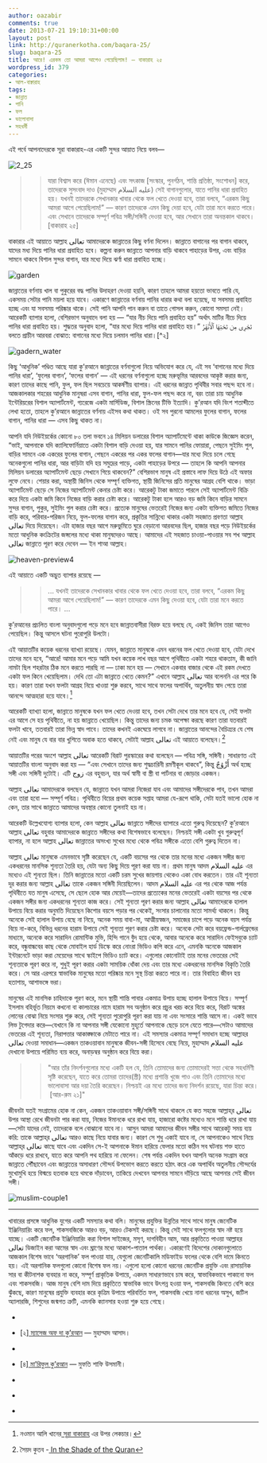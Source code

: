 ```yaml
---
author: oazabir
comments: true
date: 2013-07-21 19:10:31+00:00
layout: post
link: http://quranerkotha.com/baqara-25/
slug: baqara-25
title: আরে! এরকম তো আমরা আগেও পেয়েছিলাম! — বাকারাহ ২৫
wordpress_id: 379
categories:
- আল-বাক্বারাহ
tags:
- জান্নাত
- পানি
- ফল
- ভালোবাসা
- সহধর্মী
---
```


এই পর্বে আপনাদেরকে সূরা বাকারাহ-এর একটি সুন্দর আয়াত নিয়ে বলব—




![2_25](http://quranerkotha.com/wp-content/uploads/2013/07/2_25.png)





<blockquote>

> 
> যারা বিশ্বাস করে (ঈমান এনেছে) এবং সৎকাজ [সংস্কার, পুনর্গঠন, শান্তি প্রতিষ্ঠা, সংশোধন] করে, তাদেরকে সুসংবাদ দাও (মুহাম্মাদ عليه السلام) সেই বাগানগুলোর, যাতে পানির ধারা প্রবাহিত হয়। যখনই তাদেরকে সেখানকার খাবার থেকে ফল খেতে দেওয়া হবে, তারা বলবে, “এরকম কিছু আমরা আগে পেয়েছিলাম!” — কারণ তাদেরকে এমন কিছু দেয়া হবে, যেটা তারা মনে করতে পারে। এবং সেখানে তাদেরকে সম্পূর্ণ পবিত্র সঙ্গী/সঙ্গিনী দেওয়া হবে, আর সেখানে তারা অনন্তকাল থাকবে। [বাকারাহ ২৫]
> 
> 
</blockquote>




বাকারার এই আয়াতে আল্লাহ تعالى আমাদেরকে জান্নাতের কিছু বর্ণনা দিলেন। জান্নাতে বাগানের পর বাগান থাকবে, যাদের মধ্য দিয়ে পানির ধারা প্রবাহিত হবে। কল্পনা করুন জান্নাতে আপনার বাড়ি থাকবে পাহাড়ের উপর, এবং বাড়ির সামনে থাকবে বিশাল সুন্দর বাগান, যার মধ্যে দিয়ে ঝর্ণা ধারা প্রবাহিত হচ্ছে। <!-- more -->




![garden](http://quranerkotha.com/wp-content/uploads/2013/07/garden.jpg)




জান্নাতের বর্ণনায় খাল বা পুকুরের বদ্ধ পানির উদাহরণ দেওয়া হয়নি, কারণ তাহলে আমরা হয়তো ভাবতে পারি যে, একসময় সেটার পানি ময়লা হয়ে যাবে। একারণে জান্নাতের বর্ণনায় পানির ধারার কথা বলা হয়েছে, যা সবসময় প্রবাহিত হচ্ছে এবং যা সবসময় পরিষ্কার থাকে। সেই পানি আপনি পান করুন বা তাতে গোসল করুন, কোনো সমস্যা নেই। আরেকটি ব্যাপার হলো, বেশিরভাগ অনুবাদে বলা হয় — “যার নীচ দিয়ে পানি প্রবাহিত হয়” অর্থাৎ মাটির নীচে দিয়ে পানির ধারা প্রবাহিত হয়। শুদ্ধতর অনুবাদ হলো, “যার মধ্যে দিয়ে পানির ধারা প্রবাহিত হয়।” تَجْرِى مِن تَحْتِهَا ٱلْأَنْهَٰرُ বলতে প্রাচীন আরবরা বোঝাত: বাগানের মধ্যে দিয়ে চলমান পানির ধারা।[^২]
[^৩]: মাটির নিচ দিয়ে পানির ধারা প্রবাহিত হলে তো আমাদের কোনো লাভ নেই, কারণ আমরা পানির ধারা মতো একটি প্রশান্তিকর দৃশ্য দেখতে পাবে না।




![gadern_water](http://quranerkotha.com/wp-content/uploads/2013/07/gadern_water.jpg)




কিছু ‘আধুনিক’ পণ্ডিত আছে যারা কু’রআনে জান্নাতের বর্ণনাগুলো নিয়ে অভিযোগ করে যে, এই সব ‘বাগানের মধ্যে দিয়ে পানির ধারা’, ‘ফুলের বাগান’, ‘ফলের বাগান’ — এই ধরনের বর্ণনাগুলো হচ্ছে মরুভূমির আরবদের আকৃষ্ট করার জন্য, কারণ তাদের কাছে পানি, ফুল, ফল ছিল সবচেয়ে আকর্ষণীয় ব্যাপার। এই ধরনের জান্নাত পৃথিবীর সবার পছন্দ হবে না। আজকালকার শহরের আধুনিক মানুষরা এসব বাগান, পানির ধারা, ফুল-ফল পছন্দ করে না, বরং তারা চায় আধুনিক ইন্টেরিয়রের বিশাল অ্যাপার্টমেন্ট, গ্যরেজে একটা মার্সিডিজ, বিশাল স্ক্রিনের টিভি ইত্যাদি। কু’রআন যদি বিংশ শতাব্দীতে লেখা হতো, তাহলে কু’রআনে জান্নাতের বর্ণনায় এইসব কথা থাকত। ওই সব পুরনো আমলের ফুলের বাগান, ফলের বাগান, পানির ধারা — এসব কিছু থাকত না।




আপনি যদি নিউইয়র্কের কোনো ৮০ তলা ভবনে ১৪ মিলিয়ন ডলারের বিশাল অ্যাপার্টমেন্টে থাকা কাউকে জিজ্ঞেস করেন, “ভাই, আপনাকে যদি ক্যালিফোর্নিয়াতে একটা বিশাল বাড়ি দেওয়া হয়, যার সামনে পানির ফোয়ারা, পেছনে সুইমিং পুল, বাড়ির সামনে এক একরের ফুলের বাগান, পেছনে একরের পর একর ফলের বাগান—যার মধ্যে দিয়ে চলে গেছে অনেকগুলো পানির ধারা, আর বাড়িটা যদি হয় সমুদ্রের পাড়ে, একটা পাহাড়ের উপরে — তাহলে কি আপনি আপনার মিলিয়ন ডলারের অ্যাপার্টমেন্ট ছেড়ে সেখানে গিয়ে থাকবেন?” বেশিরভাগ মানুষ এই প্রস্তাবে লাফ দিয়ে উঠে এই অফার লুফে নেবে। শেয়ার করা, অস্থায়ী জিনিস থেকে সম্পূর্ণ ব্যক্তিগত, স্থায়ী জিনিসের প্রতি মানুষের আগ্রহ বেশি থাকে। ভাড়া অ্যাপার্টমেন্ট ছেড়ে সে নিজের অ্যাপার্টমেন্ট কেনার চেষ্টা করে। আরেকটু টাকা জমাতে পারলে সেই অ্যাপার্টমেন্ট বিক্রি করে দিয়ে একটা জমি কিনে নিজের বাড়ি করার চেষ্টা করে। আরেকটু টাকা হলে আরও বড় জমি কিনে বাড়ির সামনে সুন্দর বাগান, পুকুর, সুইমিং পুল করার চেষ্টা করে। প্রত্যেক মানুষের ভেতরেই নিজের জন্য একটা ব্যক্তিগত জমিতে নিজের বাড়ি করে, পরিবার-পরিজন নিয়ে, ফুল-ফলের বাগান করে, প্রকৃতির সান্নিধ্যে থাকার একটা সহজাত প্রবণতা আল্লাহ تعالى দিয়ে দিয়েছেন। এটা হাজার বছর আগে মরুভুমিতে ঘুরে বেড়ানো আরবদের ছিল, হাজার বছর পড়ে নিউইয়র্কের মতো আধুনিক কংক্রিটের জঙ্গলের মধ্যে থাকা মানুষদেরও আছে। আমাদের এই সহজাত চাওয়া-পাওয়ার সব শখ আল্লাহ تعالى জান্নাতে পূরণ করে দেবেন — ইন শাআ আল্লাহ।




![heaven-preview4](http://quranerkotha.com/wp-content/uploads/2013/07/heaven-preview4.jpg)




এই আয়াতে একটি অদ্ভুত ব্যাপার রয়েছে —





<blockquote>

> 
> ... যখনই তাদেরকে সেখানকার খাবার থেকে ফল খেতে দেওয়া হবে, তারা বলবে, “এরকম কিছু আমরা আগে পেয়েছিলাম!” — কারণ তাদেরকে এমন কিছু দেওয়া হবে, যেটা তারা মনে করতে পারে। ...
> 
> 
</blockquote>




কু’রআনের প্রচলিত বাংলা অনুবাদগুলো পড়ে মনে হবে জান্নাতবাসীরা বিরক্ত হয়ে বলছে যে, একই জিনিস তারা আগেও পেয়েছিল। কিন্তু আসলে ঘটনা পুরোপুরি উলটো।




এই আয়াতটির কয়েক ধরনের ব্যাখ্যা রয়েছে। যেমন, জান্নাতে মানুষকে এমন ধরনের ফল খেতে দেওয়া হবে, যেটা দেখে তাদের মনে হবে, “আরে! আমার মনে পড়ে আমি যখন কয়েক লাখ বছর আগে পৃথিবীতে একটা শহরে থাকতাম, কী জানি নামটা ছিল শহরটার ঠিক মনে করতে পারছি না — ঢাকা মনে হয় — সেখানে একবার বাজার থেকে এই রকম দেখতে একটা ফল কিনে খেয়েছিলাম। দেখি তো এটা জান্নাতে খেতে কেমন?” এখানে আল্লাহ تعالى আর বলেননি এর পরে কি হয়। কারণ তারা যখন ফলটা আগ্রহ নিয়ে খাওয়া শুরু করবে, সাথে সাথে ফলের অপার্থিব, অতুলনীয় স্বাদ পেয়ে তারা আনন্দে আত্মহারা হয়ে যাবে।[^১]




আরেকটি ব্যাখ্যা হলো, জান্নাতে মানুষকে যখন ফল খেতে দেওয়া হবে, তখন সেটা দেখে তার মনে হবে যে, সেই ফলটা এর আগে সে হয় পৃথিবীতে, না হয় জান্নাতে খেয়েছিল। কিন্তু তাদের জন্য চমক অপেক্ষা করছে কারণ তারা যতবারই ফলটা খাবে, ততবারই তারা ভিন্ন স্বাদ পাবে। তাদের কখনই একঘেয়ে লাগবে না। জান্নাতের আনন্দের বৈচিত্র্যর যে শেষ নেই এবং মানুষ যে বার বার খুশিতে অবাক হতে থাকবে, সেটাই আল্লাহ تعالى এই আয়াতে বলেছেন।[^৬]




আয়াতটির পরের অংশে আল্লাহ تعالى আরেকটি বিরাট পুরস্কারের কথা বলেছেন — পবিত্র সঙ্গি, সঙ্গিনী। সাধারণত এই আয়াতটির বাংলা অনুবাদ করা হয় — “এবং সেখানে তাদের জন্য শুদ্ধচারিনী রমণীকূল থাকবে”, কিন্তু أَزْوَٰجٌ অর্থ হচ্ছে সঙ্গী এবং সঙ্গিনী দুটোই। এটি زوج এর বহুবচন, যার অর্থ স্বামী বা স্ত্রী বা পার্টনার বা জোড়ার একজন।
[^^৫]: আল্লাহ تعالى এখানে শুধু পুরুষদেরকেই পবিত্র সঙ্গিনীর কথা বলেননি, তিনি নারীদেরকেও পবিত্র সঙ্গি দেবার কথা বলেছেন।
[^^২]: আল্লাহ تعالى আমাদেরকে নিশ্চয়তা দিচ্ছেন যে, জান্নাতে আমাদের সঙ্গীরা হবে সম্পূর্ণ পবিত্র। আমাদের মধ্যে কোনো মনোমালিন্য, ক্ষোভ, হতাশা, ঝগড়া কিছুই থাকবে না। সমস্ত খারাপ অনুভুতি এবং চিন্তা আমাদের মন থেকে সরিয়ে ফেলা হবে। আপনারা যারা সম্প্রতি বিয়ে করেছেন, তারা এই অবস্থাটি হয়তো বুঝতে পারবেন। আপনাদের অনেকেরই বিয়ের প্রথম কয়েক সপ্তাহ থাকে স্বপ্নের মতো। আপনার সঙ্গির প্রতিটি কথায় আপনি মুগ্ধ হন, তার গভীর কালো চোখে চোখ রেখে আপনি ভালোবাসার রাজ্যে ডুবে যান, তার হাঁসি দেখে আপনার মনে মৌসুমি বাতাস বয়ে যায়। রাতের বেলা তার নাক ডাকার শব্দ আপনার কাছে বর্ষার ভারি বর্ষণের মতো শোনায়। তার ঘামের গন্ধ আপনার কাছে ফ্রান্সের পারফিউমের মতো আকর্ষণীয় মনে হয়। তারপর এক মাস, দুই মাস যায়— অনেকের জীবনে শুরু হয় কিয়ামাত। এর আগপর্যন্ত আপনার সঙ্গী থাকে আপনার কাছে ‘পবিত্র সঙ্গী।’




আল্লাহ تعالى আমাদেরকে বলছেন যে, জান্নাতে যখন আমরা নিজেরা যাব এবং আমাদের সঙ্গীদেরকে পাব, তখন আমরা এবং তারা হবো — সম্পূর্ণ পবিত্র। পৃথিবীতে বিয়ের প্রথম কয়েক সপ্তাহ আমরা যে-রূপে থাকি, সেটা যতই ভালো হোক না কেন, তার সাথে জান্নাতে আমাদের অবস্থার কোনো তুলনাই হয় না।




আরেকটি উল্লেখযোগ্য ব্যাপার হলো, কেন আল্লাহ تعالى জান্নাতে সঙ্গীদের ব্যাপারে এতো গুরুত্ব দিয়েছেন? কু’রআনে আল্লাহ تعالى বহুবার আমাদেরকে জান্নাতে সঙ্গীদের কথা বিশেষভাবে বলেছেন। নিশ্চয়ই সঙ্গী একটা খুব গুরুত্বপূর্ণ ব্যাপার, না হলে আল্লাহ تعالى জান্নাতের অসংখ্য সুখের মধ্যে থেকে পবিত্র সঙ্গীকে এতো বেশি গুরুত্ব দিতেন না।




আল্লাহ تعالى মানুষকে এমনভাবে সৃষ্টি করেছেন যে, একটি বয়সের পর থেকে তার মনের মধ্যে একজন সঙ্গীর জন্য একধরনের মানসিক শূন্যতা তৈরি হয়, যেটা অন্য কিছু দিয়ে পূরণ করা যায় না। প্রথম মানুষ আদম عليه السلام এর মধ্যেও এই শূন্যতা ছিল। তিনি জান্নাতের মতো একটি চরম সুখের জায়গায় থেকেও একা বোধ করতেন। তার এই শূন্যতা দূর করার জন্য আল্লাহ تعالى তাকে একজন সঙ্গিনী দিয়েছিলেন। আদম عليه السلام এর পর থেকে আজ পর্যন্ত পৃথিবীতে যত মানুষ এসেছে, সে ছেলে হোক আর মেয়েই—তাদের প্রত্যেকের মনের ভেতরেই একটা বয়সের পর থেকে একজন সঙ্গীর জন্য একধরনের শূন্যতা কাজ করে। সেই শূন্যতা পূরণ করার জন্য আল্লাহ تعالى আমাদেরকে হালাল উপায়ে বিয়ে করার অনুমতি দিয়েছেন কিশোর বয়সে পড়ার পর থেকেই, সংসার চালানোর মতো সামর্থ্য থাকলে। কিন্তু অনেকে সেই হালাল উপায় বেছে না নিয়ে, অনেক সময় বাবা-মা, আত্মীয়স্বজন, সমাজের চাপে পড়ে অনেক বয়স পর্যন্ত বিয়ে না-করে, বিভিন্ন ধরনের হারাম উপায়ে সেই শূন্যতা পূরণ করার চেষ্টা করে। অনেকে সেটা করে বয়ফ্রেন্ড-গার্লফ্রেন্ডের মাধ্যমে, অনেকে করে সারাদিন রোমান্টিক মুভি, হিন্দি গানে বুঁদ হয়ে থেকে, আবার অনেকে করে সারাদিন ফেইসবুকে চ্যাট করে, বন্ধুবান্ধবের কাছ থেকে মোবাইল হার্ড ডিস্কে করে নোংরা ভিডিও কপি করে এনে, এমনকি অনেকে আজকাল ইন্টারনেটে ভাড়া করা মেয়েদের সাথে স্কাইপে ভিডিও চ্যাট করে। এগুলোর কোনোটাই তার মনের ভেতরের সেই শূন্যতাকে পূরণ করে না, শুধুই পূরণ করার একটা সাময়িক ধোঁকা দেয় এবং তার মধ্যে একধরনের মানসিক বিকৃতি তৈরি করে। সে আর এরপরে স্বাভাবিক মানুষের মতো পরিষ্কার মনে সুস্থ চিন্তা করতে পারে না। তার বিবাহিত জীবন হয় হতাশায়, আশাভঙ্গে ভরা।




মানুষের এই মানসিক চাহিদাকে পূরণ করে, মনে স্থায়ী শান্তি পাবার একমাত্র উপায় হচ্ছে হালাল উপায়ে বিয়ে। সম্পূর্ণ ইসলাম বহির্ভূত নিয়মে কখনো বা কালচারের নামে হারাম সব অনুষ্ঠান করে প্রচুর খরচ করে বিয়ে করে, বিরাট অঙ্কের লোনের বোঝা নিয়ে সংসার শুরু করে, সেই শূন্যতা পুরোপুরি পূরণ করা যায় না এবং সংসারে শান্তি আসে না। একই ভাবে লিভ টুগেদার করে—যেখানে কি না আপনার সঙ্গী যেকোনো মুহূর্তে আপনাকে ছেড়ে চলে যেতে পারে—সেটাও আমাদের ভেতরের এই শূন্যতা, নিরাপত্তার আকাঙ্ক্ষাকে মেটাতে পারে না। এই সমস্যার একমাত্র সম্পূর্ণ সমাধান হচ্ছে আল্লাহর تعالى দেওয়া সমাধান—একজন তাকওয়াবান মানুষকে জীবন-সঙ্গী হিসেবে বেছে নিয়ে, মুহাম্মাদ عليه السلام দেখানো উপায়ে পরিমিত ব্যয় করে, অনাড়ম্বর অনুষ্ঠান করে বিয়ে করা।





<blockquote>

> 
> "আর তাঁর নিদর্শনগুলোর মধ্যে একটি হল যে, তিনি তোমাদের জন্য তোমাদেরই সত্তা থেকে সহধর্মিণী সৃষ্টি করেছেন, যাতে করে তোমরা তাদের(স্ত্রী) মধ্যে প্রশান্তি খুজে পাও এবং তিনি তোমাদের মধ্যে ভালোবাসা আর দয়া তৈরি করেছেন। নিশ্চয়ই এর মধ্যে তাদের জন্য নিদর্শন রয়েছে, যারা চিন্তা করে।  [আর-রুম ২১]"
> 
> 
</blockquote>


জীবনটা যতই সংগ্রামের হোক না কেন, একজন তাকওয়াবান সঙ্গী/সঙ্গিনী সাথে থাকলে যে কত সহজে আল্লাহ্‌র تعالى উপর আস্থা রেখে জীবনটা পার করা যায়, নিজের ঈমানকে ধরে রাখা যায়, হাজারো কষ্টের মধ্যেও মনে শান্তি ধরে রাখা যায়—সেটা যাদের নেই, তাদেরকে বলে বোঝানো যাবে না। আসুন আমরা আমাদের জীবন সঙ্গীর সাথে আরেকটু সময় ব্যয় করি: তাকে আল্লাহ্‌র تعالى আরও কাছে নিয়ে যাবার জন্য। কারণ সে শুধু একাই যাবে না, সে আপনাকেও সাথে নিয়ে আল্লাহ্‌র تعالى কাছে যাবে এবং একদিন সে-ই আপনাকে ঈমান হারিয়ে ফেলার মতো কঠিন সব ঘটনায় শক্ত হাতে আঁকড়ে ধরে রাখবে, যাতে করে আপনি পথ হারিয়ে না ফেলেন। শেষ পর্যন্ত একদিন যখন আপনি অনেক সংগ্রাম করে জান্নাতে পৌঁছাবেন এবং জান্নাতের অসাধারণ সৌন্দর্য উপভোগ করতে করতে হঠাৎ করে এক অপার্থিব অতুলনীয় সৌন্দর্যের মুখোমুখি হয়ে বিস্ময়ে হতবাক হয়ে থমকে দাঁড়াবেন, তাকিয়ে দেখবেন আপনার সামনে দাঁড়িয়ে আছে আপনার সেই জীবন সঙ্গী।


![muslim-couple1](http://quranerkotha.com/wp-content/uploads/2013/07/muslim-couple1.jpg)




--------------------------

খাবারের প্রসঙ্গে আধুনিক যুগের একটি সমস্যার কথা বলি। মানুষের প্রযুক্তির উন্নতির সাথে সাথে মানুষ জেনেটিক ইঞ্জিনিয়ারিং করে ফল, শাকসবজিকে আরও বড়, আরও টেকসই করছে। কিন্তু সেই সাথে ফলগুলোর স্বাদ নষ্ট হয়ে যাচ্ছে। একটি জেনেটিক ইঞ্জিনিয়ারিং করা বিশাল সাইজের, মসৃণ, দাগবিহীন আম, আর প্রকৃতিতে পাওয়া আল্লাহর تعالى ডিজাইন করা আমের স্বাদ এবং ঘ্রাণের মধ্যে আকাশ-পাতাল পার্থক্য। একারণেই বিদেশের দোকানগুলোতে আজকাল বিশেষ ভাবে ‘অরগানিক’ ফল পাওয়া যায়, যেগুলো জেনেটিকালি মডিফাইড ফলের থেকে বেশি দামে কিনতে হয়। এই অরগানিক ফলগুলো কোনো বিশেষ ফল নয়। এগুলো হলো কোনো ধরনের জেনেটিক প্রযুক্তি এবং রাসায়নিক সার বা কীটনাশক ব্যবহার না করে, সম্পূর্ণ প্রাকৃতিক উপায়ে, একদম সাধারণভাবে চাষ করে, স্বাভাবিকভাবে পাকানো ফল এবং শাকসবজি। আজ মানুষ বেশি দাম দিয়ে প্রকৃতিতে স্বাভাবিক ভাবে উৎপন্ন হওয়া ফল, শাকসবজি কিনতে বেশি করে ঝুঁকছে, কারণ মানুষের প্রযুক্তি ব্যবহার করে কৃত্রিম উপায়ে পরিবর্তিত ফল, শাকসবজি খেয়ে নানা ধরনের অসুখ, জটিল অ্যালারজি, শিশুদের জন্মগত ত্রুটি, এমনকি ক্যানসার হওয়া শুরু হয়ে গেছে।
[^^৭]: অল্প কিছু টাকা বাঁচাতে গিয়ে আপনার পরিবারকে অপেক্ষাকৃত কম দামি, বড় আকৃতির GM ফল এবং শাকসবজি কিনে তাদেরকে বিষ খাওয়াবেন না। আপনি সস্তায় বাজার করতে গিয়ে দশ-বিশ বছরে যত টাকা বাঁচাবেন, তার চেয়ে অনেক বেশি টাকা এবং সময় খরচ করবেন ভবিষ্যতে আপনার পরিবারের সদস্যদের জটিল রোগের চিকিৎসা করে।



	
  * 
[^১]: নওমান আলি খানের[ সূরা বাকারাহ](http://www.nakcollection.com/surah-baqarah.html) এর উপর লেকচার।

	
  * [২][ ম্যাসেজ অফ দা কু’রআন](http://www.usc.edu/schools/college/crcc/private/cmje/religious_text/The_Message_of_The_Quran__by_Muhammad_Asad.pdf) — মুহাম্মাদ আসাদ।

	
  * 
[^৩]: আব্দেল হালেমের [কু’রআনের অনুবাদ](http://books.google.co.uk/books?id=Mv9q7FhWj1UC&printsec=frontcover&source=gbs_ge_summary_r&cad=0#v=onepage&q&f=false)।

	
  * [৪][ মা’রিফুল কু’রআন](http://www.kalamullah.com/maariful-quran.html) — মুফতি শাফি উসমানী।

	
  * 
[^৫]: মুহাম্মাদ মোহার আলি -[ A Word for Word Meaning of The Quran](http://www.kalamullah.com/word-for-word-meaning-of-quran.html)

	
  * 
[^৬]: সৈয়দ কুতব -[ In the Shade of the Quran](http://www.kalamullah.com/shade-of-the-quran.html)

	
  * 
[^৭]: জেনেটিকালি মডিফাইড শস্যের ক্ষতিকর দিকঃ [http://earthopensource.org/index.php/news/60-why-genetically-engineered-food-is-dangerous-new-report-by-genetic-engineers%20](http://earthopensource.org/index.php/news/60-why-genetically-engineered-food-is-dangerous-new-report-by-genetic-engineers%20), [http://enhs.umn.edu/current/5103/gm/harmful.html](http://enhs.umn.edu/current/5103/gm/harmful.html)


